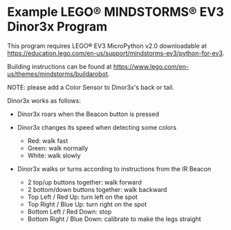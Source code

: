# Example LEGO® MINDSTORMS® EV3 Dinor3x Program

This program requires LEGO® EV3 MicroPython v2.0 downloadable at https://education.lego.com/en-us/support/mindstorms-ev3/python-for-ev3.

Building instructions can be found at https://www.lego.com/en-us/themes/mindstorms/buildarobot.

NOTE: please add a Color Sensor to Dinor3x's back or tail. 

Dinor3x works as follows:

- Dinor3x roars when the Beacon button is pressed

- Dinor3x changes its speed when detecting some colors
    - Red: walk fast
    - Green: walk normally
    - White: walk slowly

- Dinor3x walks or turns according to instructions from the IR Beacon
    - 2 top/up buttons together: walk forward
    - 2 bottom/down buttons together: walk backward
    - Top Left / Red Up: turn left on the spot
    - Top Right / Blue Up: turn right on the spot
    - Bottom Left / Red Down: stop
    - Bottom Right / Blue Down: calibrate to make the legs straight
